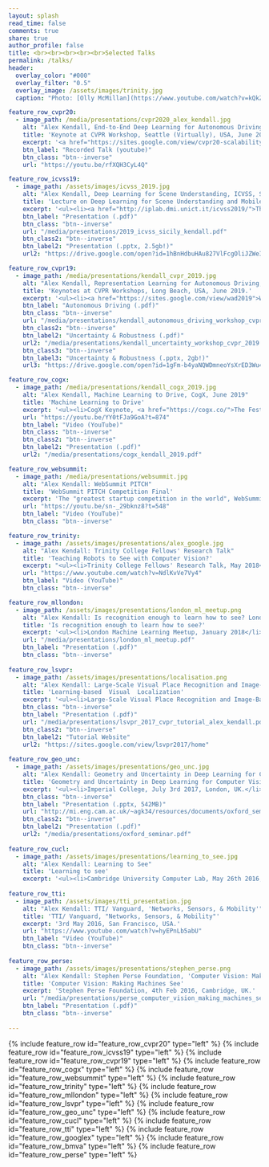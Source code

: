 ```yaml
---
layout: splash
read_time: false
comments: true
share: true
author_profile: false
title: <br><br><br><br><br>Selected Talks
permalink: /talks/
header:
  overlay_color: "#000"
  overlay_filter: "0.5"
  overlay_image: /assets/images/trinity.jpg
  caption: "Photo: [Olly McMillan](https://www.youtube.com/watch?v=kQkZeXHfgwA&t=1s)"

feature_row_cvpr20:
  - image_path: /media/presentations/cvpr2020_alex_kendall.jpg
    alt: "Alex Kendall, End-to-End Deep Learning for Autonomous Driving, CVPR 2020"
    title: 'Keynote at CVPR Workshop, Seattle (Virtually), USA, June 2020.'
    excerpt: '<a href="https://sites.google.com/view/cvpr20-scalability">Workshop on Scalability in Autonomous Driving, co-organised by Waymo and Oxford's VGG.</a>'    
    btn_label: "Recorded Talk (youtube)"
    btn_class: "btn--inverse"
    url: "https://youtu.be/rfXQH3CyL4Q"

feature_row_icvss19:
  - image_path: /assets/images/icvss_2019.jpg
    alt: "Alex Kendall, Deep Learning for Scene Understanding, ICVSS, Sicily, 2019"
    title: 'Lecture on Deep Learning for Scene Understanding and Mobile Robotics'
    excerpt: '<ul><li><a href="http://iplab.dmi.unict.it/icvss2019/">The International Computer Vision Summer School</a>, Sicily, July 2019</li></ul>'
    btn_label: "Presentation (.pdf)"
    btn_class: "btn--inverse"
    url: "/media/presentations/2019_icvss_sicily_kendall.pdf"
    btn_class2: "btn--inverse"
    btn_label2: "Presentation (.pptx, 2.5gb!)"
    url2: "https://drive.google.com/open?id=1hBnHdbuHAu827VlFcgOliJZWeItRUlLc"

feature_row_cvpr19:
  - image_path: /media/presentations/kendall_cvpr_2019.jpg
    alt: "Alex Kendall, Representation Learning for Autonomous Driving, CVPR 2019"
    title: 'Keynotes at CVPR Workshops, Long Beach, USA, June 2019.'
    excerpt: '<ul><li><a href="https://sites.google.com/view/wad2019">Workshop on Autonomous Driving</a></li><li><a href="https://sites.google.com/view/saiad-wscvpr19">Safe Artificial Intelligence for Autonomous Driving</a></li><li><a href="https://sites.google.com/view/uncertainty2019">Uncertainty and Robustness in Deep Visual Learning</a></li></ul>'    
    btn_label: "Autonomous Driving (.pdf)"
    btn_class: "btn--inverse"
    url: "/media/presentations/kendall_autonomous_driving_workshop_cvpr_2019.pdf"
    btn_class2: "btn--inverse"
    btn_label2: "Uncertainty & Robustness (.pdf)"
    url2: "/media/presentations/kendall_uncertainty_workshop_cvpr_2019.pdf"
    btn_class3: "btn--inverse"
    btn_label3: "Uncertainty & Robustness (.pptx, 2gb!)"
    url3: "https://drive.google.com/open?id=1gFm-b4yaNQWDmneoYsXrED3Wu4o9kG9k"

feature_row_cogx:
  - image_path: /media/presentations/kendall_cogx_2019.jpg
    alt: "Alex Kendall, Machine Learning to Drive, CogX, June 2019"
    title: 'Machine Learning to Drive'
    excerpt: '<ul><li>CogX Keynote, <a href="https://cogx.co/">The Festival of AI and Emerging Technology</a>, London, June 2019</li></ul>'
    url: "https://youtu.be/YY0tFJa9GoA?t=874"
    btn_label: "Video (YouTube)"
    btn_class: "btn--inverse"
    btn_class2: "btn--inverse"
    btn_label2: "Presentation (.pdf)"
    url2: "/media/presentations/cogx_kendall_2019.pdf"

feature_row_websummit:
  - image_path: /media/presentations/websummit.jpg
    alt: "Alex Kendall: WebSummit PITCH"
    title: 'WebSummit PITCH Competition Final'
    excerpt: 'The "greatest startup competition in the world", WebSummit PITCH Final, Lisbon, Portugal, November 2018'
    url: "https://youtu.be/sn-_29bknz8?t=548"
    btn_label: "Video (YouTube)"
    btn_class: "btn--inverse"

feature_row_trinity:
  - image_path: /assets/images/presentations/alex_google.jpg
    alt: "Alex Kendall: Trinity College Fellows' Research Talk"
    title: 'Teaching Robots to See with Computer Vision?'
    excerpt: "<ul><li>Trinity College Fellows' Research Talk, May 2018</li></ul>"
    url: "https://www.youtube.com/watch?v=NdlKvVe7Vy4"
    btn_label: "Video (YouTube)"
    btn_class: "btn--inverse"

feature_row_mllondon:
  - image_path: /assets/images/presentations/london_ml_meetup.png
    alt: "Alex Kendall: Is recognition enough to learn how to see? London Machine Learning Meetup"
    title: 'Is recognition enough to learn how to see?'
    excerpt: '<ul><li>London Machine Learning Meetup, January 2018</li></ul>'
    url: "/media/presentations/london_ml_meetup.pdf"
    btn_label: "Presentation (.pdf)"
    btn_class: "btn--inverse"
    
feature_row_lsvpr:
  - image_path: /assets/images/presentations/localisation.png
    alt: "Alex Kendall: Large-Scale Visual Place Recognition and Image-Based Localization, CVPR Tutorial"
    title: 'Learning-based	Visual	Localization'
    excerpt: '<ul><li>Large-Scale Visual Place Recognition and Image-Based Localization, CVPR Tutorial, Hawaii, 2017</li></ul>'
    btn_class: "btn--inverse"
    btn_label: "Presentation (.pdf)"
    url: "/media/presentations/lsvpr_2017_cvpr_tutorial_alex_kendall.pdf"
    btn_class2: "btn--inverse"
    btn_label2: "Tutorial Website"
    url2: "https://sites.google.com/view/lsvpr2017/home"
    
feature_row_geo_unc:
  - image_path: /assets/images/presentations/geo_unc.jpg
    alt: "Alex Kendall: Geometry and Uncertainty in Deep Learning for Computer Vision"
    title: 'Geometry and Uncertainty in Deep Learning for Computer Vision'
    excerpt: '<ul><li>Imperial College, July 3rd 2017, London, UK.</li><li>Oxford University, March 20th 2017, Oxford, UK.</li><li>Bristol University, March 21st 2017, Bristol, UK.</li></ul>'
    btn_class: "btn--inverse"
    btn_label: "Presentation (.pptx, 542MB)"
    url: "http://mi.eng.cam.ac.uk/~agk34/resources/documents/oxford_seminar.pptx"
    btn_class2: "btn--inverse"
    btn_label2: "Presentation (.pdf)"
    url2: "/media/presentations/oxford_seminar.pdf"
    
feature_row_cucl:
  - image_path: /assets/images/presentations/learning_to_see.jpg
    alt: "Alex Kendall: Learning to See"
    title: 'Learning to see'
    excerpt: '<ul><li>Cambridge University Computer Lab, May 26th 2016, Cambridge, UK.</li><li>Google [X], 2nd May 2016, Mountain View, USA.</li><li>British Machine Vision Association, "Computer Vision for Automotive Applications – The Road Ahead", April 13th 2016, London, UK.</li></ul>'
  
feature_row_tti:
  - image_path: /assets/images/tti_presentation.jpg
    alt: "Alex Kendall: TTI/ Vanguard, 'Networks, Sensors, & Mobility'"
    title: 'TTI/ Vanguard, "Networks, Sensors, & Mobility"'
    excerpt: '3rd May 2016, San Francisco, USA.'
    url: "https://www.youtube.com/watch?v=hyEPnLb5abU"
    btn_label: "Video (YouTube)"
    btn_class: "btn--inverse"
    
feature_row_perse:
  - image_path: /assets/images/presentations/stephen_perse.png
    alt: "Alex Kendall: Stephen Perse Foundation, 'Computer Vision: Making Machines See'"
    title: 'Computer Vision: Making Machines See'
    excerpt: 'Stephen Perse Foundation, 4th Feb 2016, Cambridge, UK.'
    url: "/media/presentations/perse_computer_vision_making_machines_see.pdf"
    btn_label: "Presentation (.pdf)"
    btn_class: "btn--inverse"
    
---
```


{% include feature_row id="feature_row_cvpr20" type="left" %}
{% include feature_row id="feature_row_icvss19" type="left" %}
{% include feature_row id="feature_row_cvpr19" type="left" %}
{% include feature_row id="feature_row_cogx" type="left" %}
{% include feature_row id="feature_row_websummit" type="left" %}
{% include feature_row id="feature_row_trinity" type="left" %}
{% include feature_row id="feature_row_mllondon" type="left" %}
{% include feature_row id="feature_row_lsvpr" type="left" %}
{% include feature_row id="feature_row_geo_unc" type="left" %}
{% include feature_row id="feature_row_cucl" type="left" %}
{% include feature_row id="feature_row_tti" type="left" %}
{% include feature_row id="feature_row_googlex" type="left" %}
{% include feature_row id="feature_row_bmva" type="left" %}
{% include feature_row id="feature_row_perse" type="left" %}
